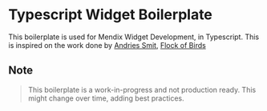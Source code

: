 # Typescript Widget Boilerplate

This boilerplate is used for Mendix Widget Development, in Typescript. This is inspired on the work done by [Andries Smit](https://github.com/Andries-Smit), [Flock of Birds](https://github.com/FlockOfBirds)

## Note

> This boilerplate is a work-in-progress and not production ready. This might change over time, adding best practices.
